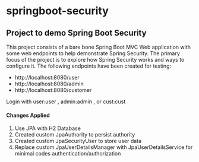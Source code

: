 # springboot-security

## Project to demo Spring Boot Security
This project consists of a bare bone Spring Boot MVC Web application with some web endpoints to help demonstrate Spring Security. The primary focus of the project is to explore how Spring Security works and ways to configure it. The following endpoints have been created for testing:
- http://localhost:8080/user
- http://localhost:8080/admin
- http://localhost:8080/customer

Login with user:user , admin:admin , or cust:cust

#### Changes Applied
1. Use JPA with H2 Database
2. Created custom JpaAuthority to persist authority
3. Created custom JpaSecurityUser to store user data
4. Replace custom JpaUserDetailsManager with JpaUserDetailsService for minimal codes authentication/authorization
